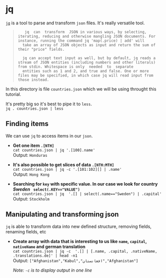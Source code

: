 # jq

[`jq`](https://stedolan.github.io/jq/manual/) is a tool to parse and transform `json` files. It's really versatile tool.

>        jq  can  transform  JSON in various ways, by selecting, iterating, reducing and otherwise mangling JSON documents. For instance, running the command jq 'map(.price) | add' will
>       take an array of JSON objects as input and return the sum of their "price" fields.
>
>       jq can accept text input as well, but by default, jq reads a stream of JSON entities (including numbers and other literals) from stdin. Whitespace is only  needed  to  separate
>       entities such as 1 and 2, and true and false. One or more files may be specified, in which case jq will read input from those instead. 


In this directory is file `countries.json` which we will be using throught this tutorial.

It's pretty big so it's best to pipe it to `less`.  
`jq . countries.json | less`

## Finding items

We can use `jq` to access items in our `json`.  

- **Get one item `.[NTH]`**  
    `cat countries.json | jq '.[100].name'`  
    Output: `Honduras`  

- **It's also possible to get slices of data `.[NTH:MTH]`**  
    `cat countries.json | jq -c '.[101:102][] | .name'`  
    Output: `Hong Kong`

- **Searching for `key` with specific value. In our case we look for country *Sweden* ` select(.KEY=="VALUE")`**  
    `cat countries.json | jq  '.[] | select(.name=="Sweden") | .capital'`  
    Output: `Stockholm`

## Manipulating and transforming json

`jq` is able to transform data into new defined structure, removing fields, renaming fields, etc

- **Create array with data that is interesting to us like `name`, `capital`, `nativeName` and german translation**  
    `cat countries.json | jq -c  '.[] | [.name, .capital, .nativeName, .translations.de]' | head -n1`  
    Output: `["Afghanistan","Kabul","افغانستان","Afghanistan"]`
    
    *Note: `-c` is to display output in one line*
